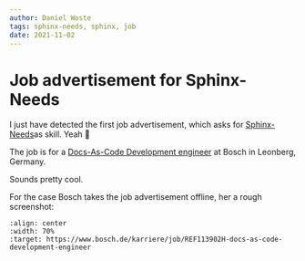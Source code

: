 ```yaml
---
author: Daniel Woste
tags: sphinx-needs, sphinx, job
date: 2021-11-02
---
```


# Job advertisement for Sphinx-Needs

I just have detected the first job advertisement, which asks for [Sphinx-Needs](https://sphinx-needs.com)as skill. 
Yeah 🥳

The job is for a 
[Docs-As-Code Development engineer](https://www.bosch.de/karriere/job/REF113902H-docs-as-code-development-engineer)
at Bosch in Leonberg, Germany.

Sounds pretty cool. 

For the case Bosch takes the job advertisement offline, her a rough screenshot:
```{image} _images/bosch-sphinx-needs.png
:align: center
:width: 70%
:target: https://www.bosch.de/karriere/job/REF113902H-docs-as-code-development-engineer
```


